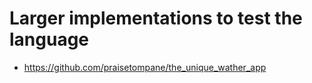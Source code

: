 # Larger implementations to test the language
* https://github.com/praisetompane/the_unique_wather_app